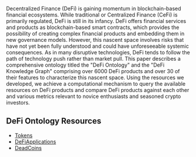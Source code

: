 <!-- # DeFi Ontology -->

Decentralized Finance (DeFi) is gaining momentum in blockchain-based financial ecosystems. While traditional or Centralized Finance (CeFi) is primarily regulated, DeFi is still in its infancy. DeFi offers financial services and products as blockchain-based smart contracts, which provides the possibility of creating complex financial products and embedding them in new governance models. However, this nascent space involves risks that have not yet been fully understood and could have unforeseeable systemic consequences. As in many disruptive technologies, DeFi tends to follow the path of technology push rather than market pull. This paper describes a comprehensive ontology titled the "DeFi Ontology" and the "DeFi Knowledge Graph" comprising over 6000 DeFi products and over 30 of their features to characterize this nascent space. Using the resources we developed, we achieve a computational mechanism to query the available resources on DeFi products and compare DeFi products against each other and various metrics relevant to novice enthusiasts and seasoned crypto investors. 

## DeFi Ontology Resources

* [Tokens](ontologies/Tokens.owl)
* [DeFiApplications](ontologies/DeFiApplications.owl)
* [DeadCoins](ontologies/DeadCoins.owl)